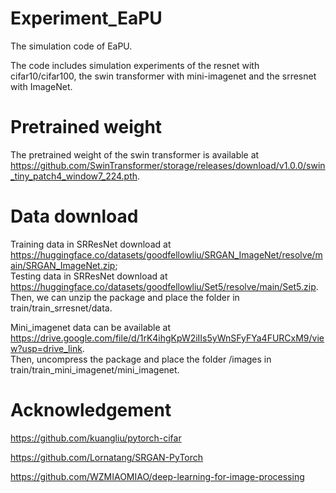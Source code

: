 # Experiment_EaPU
The simulation code of EaPU. 

The code includes simulation experiments of the resnet with cifar10/cifar100, the swin transformer with mini-imagenet and the srresnet with ImageNet.

# Pretrained weight
The pretrained weight of the swin transformer is available at https://github.com/SwinTransformer/storage/releases/download/v1.0.0/swin_tiny_patch4_window7_224.pth.

# Data download
Training data in SRResNet download at https://huggingface.co/datasets/goodfellowliu/SRGAN_ImageNet/resolve/main/SRGAN_ImageNet.zip;  
Testing data in SRResNet download at https://huggingface.co/datasets/goodfellowliu/Set5/resolve/main/Set5.zip.    
Then, we can unzip the package and place the folder in train/train_srresnet/data.

Mini_imagenet data can be available at https://drive.google.com/file/d/1rK4ihgKpW2iIIs5yWnSFyFYa4FURCxM9/view?usp=drive_link.  
Then, uncompress the package and place the folder /images in train/train_mini_imagenet/mini_imagenet.

# Acknowledgement
https://github.com/kuangliu/pytorch-cifar

https://github.com/Lornatang/SRGAN-PyTorch

https://github.com/WZMIAOMIAO/deep-learning-for-image-processing

